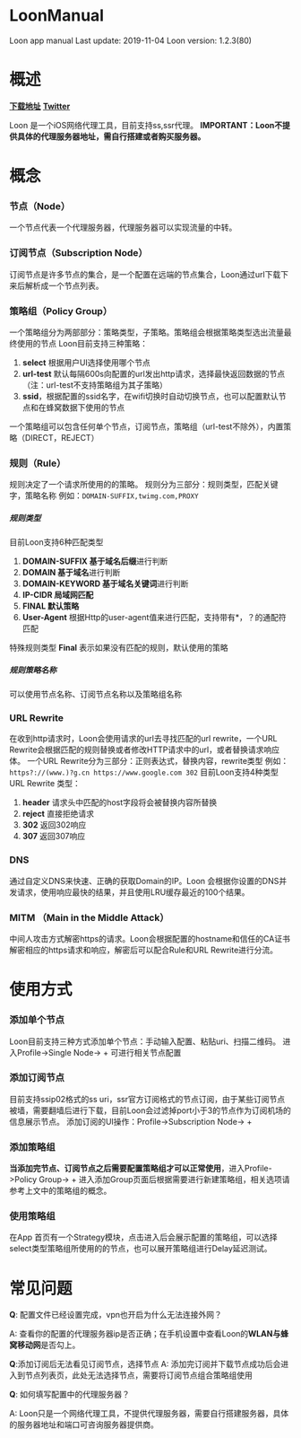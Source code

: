 # LoonManual
Loon app manual
Last update: 2019-11-04
Loon version: 1.2.3(80)

# 概述
**[下载地址](https://itunes.apple.com/in/app/id1373567447)**
**[Twitter](https://twitter.com/loon0x00)**

Loon 是一个iOS网络代理工具，目前支持ss,ssr代理。
**IMPORTANT：Loon不提供具体的代理服务器地址，需自行搭建或者购买服务器。**

# 概念
### 节点（Node）
一个节点代表一个代理服务器，代理服务器可以实现流量的中转。
### 订阅节点（Subscription Node）
订阅节点是许多节点的集合，是一个配置在远端的节点集合，Loon通过url下载下来后解析成一个节点列表。
### 策略组（Policy Group）
一个策略组分为两部部分：策略类型，子策略。策略组会根据策略类型选出流量最终使用的节点
Loon目前支持三种策略：
1. **select** 根据用户UI选择使用哪个节点
2. **url-test** 默认每隔600s向配置的url发出http请求，选择最快返回数据的节点（注：url-test不支持策略组为其子策略）
3. **ssid**，根据配置的ssid名字，在wifi切换时自动切换节点，也可以配置默认节点和在蜂窝数据下使用的节点

一个策略组可以包含任何单个节点，订阅节点，策略组（url-test不除外），内置策略（DIRECT，REJECT）
### 规则（Rule）
规则决定了一个请求所使用的的策略。
规则分为三部分：规则类型，匹配关键字，策略名称
例如：`DOMAIN-SUFFIX,twimg.com,PROXY`
##### 规则类型
目前Loon支持6种匹配类型
1. **DOMAIN-SUFFIX 基于域名后缀**进行判断
2. **DOMAIN 基于域名**进行判断
3. **DOMAIN-KEYWORD 基于域名关键词**进行判断
4. **IP-CIDR 局域网匹配**
5. **FINAL 默认策略**
6. **User-Agent** 根据Http的user-agent值来进行匹配，支持带有*，？的通配符匹配

特殊规则类型 **Final**
表示如果没有匹配的规则，默认使用的策略
##### 规则策略名称
可以使用节点名称、订阅节点名称以及策略组名称

### URL Rewrite
在收到http请求时，Loon会使用请求的url去寻找匹配的url rewrite，一个URL Rewrite会根据匹配的规则替换或者修改HTTP请求中的url，或者替换请求响应体。
一个URL Rewrite分为三部分：正则表达式，替换内容，rewrite类型
例如：`https?://(www.)?g.cn https://www.google.com 302`
目前Loon支持4种类型URL Rewrite 类型：
1. **header** 请求头中匹配的host字段将会被替换内容所替换
2. **reject** 直接拒绝请求
3. **302** 返回302响应
4. **307** 返回307响应

### DNS
通过自定义DNS来快速、正确的获取Domain的IP。Loon 会根据你设置的DNS并发请求，使用响应最快的结果，并且使用LRU缓存最近的100个结果。

### MITM （Main in the Middle Attack）
中间人攻击方式解密https的请求。Loon会根据配置的hostname和信任的CA证书解密相应的https请求和响应，解密后可以配合Rule和URL Rewrite进行分流。

# 使用方式
### 添加单个节点
Loon目前支持三种方式添加单个节点：手动输入配置、粘贴uri、扫描二维码。
进入Profile->Single Node-> +  可进行相关节点配置
### 添加订阅节点
目前支持ssip02格式的ss uri，ssr官方订阅格式的节点订阅，由于某些订阅节点被墙，需要翻墙后进行下载，目前Loon会过滤掉port小于3的节点作为订阅机场的信息展示节点。
添加订阅的UI操作：Profile->Subscription Node-> +
### 添加策略组
**当添加完节点、订阅节点之后需要配置策略组才可以正常使用**，进入Profile->Policy Group-> + 进入添加Group页面后根据需要进行新建策略组，相关选项请参考上文中的策略组的概念。
### 使用策略组
在App 首页有一个Strategy模块，点击进入后会展示配置的策略组，可以选择select类型策略组所使用的的节点，也可以展开策略组进行Delay延迟测试。

# 常见问题
**Q**: 配置文件已经设置完成，vpn也开启为什么无法连接外网？

A: 查看你的配置的代理服务器ip是否正确；在手机设置中查看Loon的**WLAN与蜂窝移动网**是否勾上。

**Q**:添加订阅后无法看见订阅节点，选择节点
A:  添加完订阅并下载节点成功后会进入到节点列表页，此处无法选择节点，需要将订阅节点组合策略组使用

**Q**: 如何填写配置中的代理服务器？

A: Loon只是一个网络代理工具，不提供代理服务器，需要自行搭建服务器，具体的服务器地址和端口可咨询服务器提供商。

